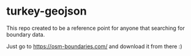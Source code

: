 # turkey-geojson

This repo created to be a reference point for anyone that searching for boundary data.

Just go to https://osm-boundaries.com/ and download it from there :)
